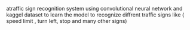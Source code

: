  atraffic sign recognition system using convolutional neural network and kaggel dataset to learn the model to recognize diffrent traffic signs like ( speed limit , turn left, stop and many other signs)

